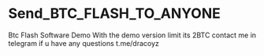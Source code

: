 # Send_BTC_FLASH_TO_ANYONE
Btc Flash Software Demo
With the demo version limit its 2BTC contact me in telegram if u have any questions t.me/dracoyz

